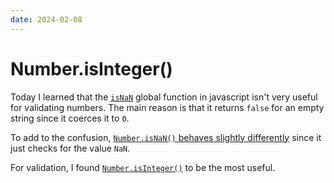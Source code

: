 ```yaml
---
date: 2024-02-08
---
```


# Number.isInteger()

Today I learned that the [`isNaN`](https://developer.mozilla.org/en-US/docs/Web/JavaScript/Reference/Global_Objects/isNaN) global function in javascript isn't very useful for validating numbers.
The main reason is that it returns `false` for an empty string since it coerces it to `0`.

To add to the confusion, [`Number.isNaN()` behaves slightly differently](https://stackoverflow.com/questions/33164725/confusion-between-isnan-and-number-isnan-in-javascript) since it just checks for the value `NaN`.

For validation, I found [`Number.isInteger()`](https://developer.mozilla.org/en-US/docs/Web/JavaScript/Reference/Global_Objects/Number/isInteger) to be the most useful.
